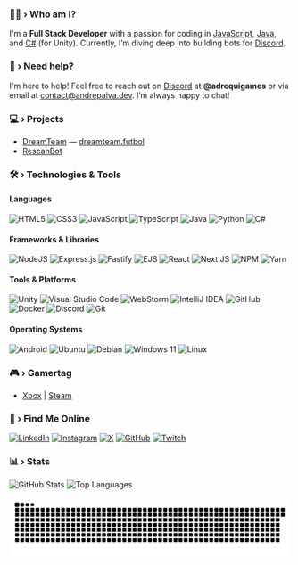 ### 👨‍💻 › Who am I?
I'm a **Full Stack Developer** with a passion for coding in [JavaScript](https://developer.mozilla.org/en-US/docs/Web/JavaScript), [Java](https://www.java.com/pt-BR/), and [C#](https://learn.microsoft.com/en-us/dotnet/csharp/) (for Unity). Currently, I’m diving deep into building bots for [Discord](https://discord.com/).

### 💬 › Need help?
I'm here to help! Feel free to reach out on [Discord](https://discord.com/users/717766639260532826) at **@adrequigames** or via email at [contact@andrepaiva.dev](mailto:contact@andrepaiva.dev). I’m always happy to chat!

### 💻 › Projects
- [DreamTeam](https://github.com/BotDreamTeam) — [dreamteam.futbol](https://dreamteam.futbol)
- [RescanBot](https://discord.gg/NPC79cHWva)

### 🛠 › Technologies & Tools

#### Languages
![HTML5](https://img.shields.io/badge/html5-%23E34F26.svg?style=for-the-badge&logo=html5&logoColor=white)
![CSS3](https://img.shields.io/badge/css3-%231572B6.svg?style=for-the-badge&logo=css3&logoColor=white)
![JavaScript](https://img.shields.io/badge/javascript-%23323330.svg?style=for-the-badge&logo=javascript&logoColor=%23F7DF1E)
![TypeScript](https://img.shields.io/badge/typescript-%23007ACC.svg?style=for-the-badge&logo=typescript&logoColor=white)
![Java](https://img.shields.io/badge/java-%23ED8B00.svg?style=for-the-badge&logo=openjdk&logoColor=white)
![Python](https://img.shields.io/badge/python-3670A0?style=for-the-badge&logo=python&logoColor=ffdd54)
![C#](https://img.shields.io/badge/c%23-%23239120.svg?style=for-the-badge&logo=csharp&logoColor=white)

#### Frameworks & Libraries
![NodeJS](https://img.shields.io/badge/node.js-6DA55F?style=for-the-badge&logo=node.js&logoColor=white)
![Express.js](https://img.shields.io/badge/express.js-%23404d59.svg?style=for-the-badge&logo=express&logoColor=%2361DAFB)
![Fastify](https://img.shields.io/badge/fastify-%23000000.svg?style=for-the-badge&logo=fastify&logoColor=white)
![EJS](https://img.shields.io/badge/ejs-%23B4CA65.svg?style=for-the-badge&logo=ejs&logoColor=black)
![React](https://img.shields.io/badge/react-%2320232a.svg?style=for-the-badge&logo=react&logoColor=%2361DAFB)
![Next JS](https://img.shields.io/badge/Next-black?style=for-the-badge&logo=next.js&logoColor=white)
![NPM](https://img.shields.io/badge/NPM-%23CB3837.svg?style=for-the-badge&logo=npm&logoColor=white)
![Yarn](https://img.shields.io/badge/yarn-%232C8EBB.svg?style=for-the-badge&logo=yarn&logoColor=white)

#### Tools & Platforms
![Unity](https://img.shields.io/badge/unity-%23000000.svg?style=for-the-badge&logo=unity&logoColor=white)
![Visual Studio Code](https://img.shields.io/badge/Visual%20Studio%20Code-0078d7.svg?style=for-the-badge&logo=visual-studio-code&logoColor=white)
![WebStorm](https://img.shields.io/badge/webstorm-143?style=for-the-badge&logo=webstorm&logoColor=white&color=black)
![IntelliJ IDEA](https://img.shields.io/badge/IntelliJIDEA-000000.svg?style=for-the-badge&logo=intellij-idea&logoColor=white)
![GitHub](https://img.shields.io/badge/github-%23121011.svg?style=for-the-badge&logo=github&logoColor=white)
![Docker](https://img.shields.io/badge/docker-%230db7ed.svg?style=for-the-badge&logo=docker&logoColor=white)
![Discord](https://img.shields.io/badge/Discord-%235865F2.svg?style=for-the-badge&logo=discord&logoColor=white)
![Git](https://img.shields.io/badge/git-%23F05033.svg?style=for-the-badge&logo=git&logoColor=white)

#### Operating Systems
![Android](https://img.shields.io/badge/Android-3DDC84?style=for-the-badge&logo=android&logoColor=white)
![Ubuntu](https://img.shields.io/badge/Ubuntu-E95420?style=for-the-badge&logo=ubuntu&logoColor=white)
![Debian](https://img.shields.io/badge/Debian-D70A53?style=for-the-badge&logo=debian&logoColor=white)
![Windows 11](https://img.shields.io/badge/Windows%2011-%230079d5.svg?style=for-the-badge&logo=Windows%2011&logoColor=white)
![Linux](https://img.shields.io/badge/Linux-FCC624?style=for-the-badge&logo=linux&logoColor=black)

### 🎮 › Gamertag
- [Xbox](https://account.xbox.com/profile?gamertag=yADG6816) | [Steam](https://steamcommunity.com/id/yadg/)

### 📱 › Find Me Online
[![LinkedIn](https://img.shields.io/badge/LinkedIn-%230A66C2.svg?style=for-the-badge&logo=linkedin&logoColor=white)](https://www.linkedin.com/in/andretpaiva/)
[![Instagram](https://img.shields.io/badge/Instagram-%23E4405F.svg?style=for-the-badge&logo=Instagram&logoColor=white)](https://www.instagram.com/4ndre.dev/)
[![X](https://img.shields.io/badge/X-%23000000.svg?style=for-the-badge&logo=X&logoColor=white)](https://x.com/4DG_YT)
[![GitHub](https://img.shields.io/badge/GitHub-%23121011.svg?style=for-the-badge&logo=github&logoColor=white)](https://github.com/euandrelucas)
[![Twitch](https://img.shields.io/badge/Twitch-%239146FF.svg?style=for-the-badge&logo=Twitch&logoColor=white)](https://twitch.tv/adg_ofc)

### 📊 › Stats
![GitHub Stats](https://github-readme-stats.vercel.app/api?username=euandrelucas&show_icons=true&theme=tokyonight)
![Top Languages](https://github-readme-stats.vercel.app/api/top-langs/?username=euandrelucas&layout=compact&theme=tokyonight)

![GitHub Snake](https://github.com/euandrelucas/euandrelucas/blob/output/github-snake.svg)
